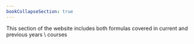 ```yaml
---
bookCollapseSection: true
---
```


This section of the website includes both formulas covered in current and previous years \ courses